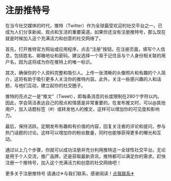 # 注册推特号

在当今社交媒体的时代，推特（Twitter）作为全球最受欢迎的社交平台之一，已成为人们分享新闻、观点和生活的重要渠道。如果你还没有注册推特号，那么现在就是时候加入这个充满活力和创意的社交网络了。

首先，打开推特官方网站或应用程序，点击“注册”按钮。在注册页面，填写个人信息，包括姓名、邮箱地址和密码。建议选择一个易于记住且与个人身份相关联的用户名，因为这将成为你在推特上的唯一标识。

其次，确保你的个人资料完整和吸引人。上传一张清晰的头像照片和有趣的个人简介，这将有助于吸引更多人关注你的推特内容。此外，关注一些感兴趣的人和话题，与他们互动，建立起你的社交圈子。

推特的亮点之一是“推文”（Tweet），即每条消息的长度限制在280个字符以内。因此，学会简洁表达自己的观点和情感是非常重要的。在发布推文时，可以@其他用户，加入话题标签（#）或转发他人的推文，这样可以增加你的可见度和影响力。

最后，保持活跃。定期发布有趣和有价值的内容，回复关注者的评论和提问，参与热门话题的讨论。这样可以增加你的粉丝数量，同时也能够获得更多的曝光和互动。

通过以上几个步骤，你就可以成功注册并充分利用推特这一全球性社交平台。无论是用于个人交流，推广品牌，还是获取最新资讯，推特都可以满足你的需求。赶快注册一个推特号，加入这个充满活力和创意的社交网络吧！

更多关于注册推特号 请通过✈与我们联系，感谢阅读！[点我联系✈](https://plus.k02.cc)